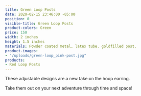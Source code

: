 ```yaml
---
title: Green Loop Posts
date: 2020-02-15 23:46:00 -05:00
position: 0
visible-title: Green Loop Posts
product-colors: Green
price: 150
width: 2 inches
height: 1.5 inches
materials: Powder coated metal, latex tube, goldfilled post.
product-images:
- "/uploads/green-loop_pink-post.jpg"
products:
- Red Loop Posts
---
```


These adjustable designs are a new take on the hoop earring.

Take them out on your next adventure through time and space!